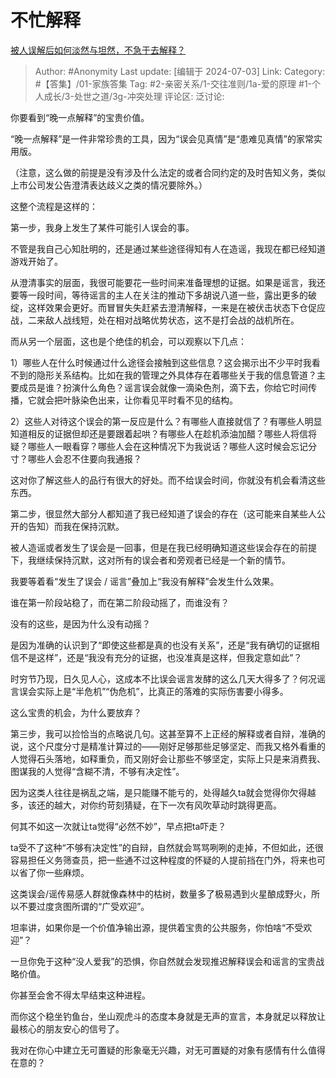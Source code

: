 # 不忙解释
[被人误解后如何淡然与坦然，不急于去解释？](https://www.zhihu.com/question/35851321/answer/3550136971)

> Author: #Anonymity
> Last update: [编辑于 2024-07-03]
> Link:
> Category: #【答集】/01-家族答集
> Tag: #2-亲密关系/1-交往准则/1a-爱的原理 #1-个人成长/3-处世之道/3g-冲突处理
> 评论区:
> 泛讨论:

你要看到“晚一点解释”的宝贵价值。

“晚一点解释”是一件非常珍贵的工具，因为“误会见真情”是“患难见真情”的家常实用版。

（注意，这么做的前提是没有涉及什么法定的或者合同约定的及时告知义务，类似上市公司发公告澄清表达歧义之类的情况要除外。）

这整个流程是这样的：

第一步，我身上发生了某件可能引人误会的事。

不管是我自己心知肚明的，还是通过某些途径得知有人在造谣，我现在都已经知道游戏开始了。

从澄清事实的层面，我很可能要花一些时间来准备理想的证据。如果是谣言，我还要等一段时间，等待谣言的主人在关注的推动下多胡说八道一些，露出更多的破绽，这样效果会更好。而冒冒失失赶紧去澄清解释，一来是在被伏击状态下仓促应战，二来敌人战线短，处在相对战略优势状态，这不是打会战的战机所在。

而从另一个层面，这也是个绝佳的机会，可以观察以下几点：

1）哪些人在什么时候通过什么途径会接触到这些信息？这会揭示出不少平时我看不到的隐形关系结构。比如在我的管理之外具体存在着哪些关于我的信息管道？主要成员是谁？扮演什么角色？谣言误会就像一滴染色剂，滴下去，你给它时间传播，它就会把叶脉染色出来，让你看见平时看不见的结构。

2）这些人对待这个误会的第一反应是什么？有哪些人直接就信了？有哪些人明显知道相反的证据但却还是要跟着起哄？有哪些人在趁机添油加醋？哪些人将信将疑？哪些人一眼看穿？哪些人会在这种情况下为我说话？哪些人这时候会忘记分寸？哪些人会忍不住要向我通报？

这对你了解这些人的品行有很大的好处。而不给误会时间，你就没有机会看清这些东西。

第二步，很显然大部分人都知道了我已经知道了误会的存在（这可能来自某些人公开的告知）而我在保持沉默。

被人造谣或者发生了误会是一回事，但是在我已经明确知道这些误会存在的前提下，我继续保持沉默，这对所有的误会者和旁观者已经是一个新的情节。

我要等着看“发生了误会 / 谣言”叠加上“我没有解释”会发生什么效果。

谁在第一阶段站稳了，而在第二阶段动摇了，而谁没有？

没有的这些，是因为什么没有动摇？

是因为准确的认识到了“即使这些都是真的也没有关系”，还是“我有确切的证据相信不是这样”，还是“我没有充分的证据，也没准真是这样，但我定意如此”？

时穷节乃现，日久见人心，这成本不比误会谣言发酵的这么几天大得多了？何况谣言误会实际上是“半危机”“伪危机”，比真正的落难的实际伤害要小得多。

这么宝贵的机会，为什么要放弃？

第三步，我可以捡恰当的点略说几句。这甚至算不上正经的解释或者自辩，准确的说，这个尺度分寸是精准计算过的——刚好足够那些足够坚定、而我又格外看重的人觉得石头落地，如释重负，而又刚好会让那些不够坚定，实际上只是来消费我、图谋我的人觉得“含糊不清，不够有决定性”。

因为这类人往往是祸乱之端，是只能赚不能亏的，处得越久ta就会觉得你欠得越多，该还的越大，对你约苛刻猜疑，在下一次有风吹草动时跳得更高。

何其不如这一次就让ta觉得“必然不妙”，早点把ta吓走？

ta受不了这种“不够有决定性”的自辩，自然就会骂骂咧咧的走掉，不但如此，还很容易担任义务筛查员，把一些通不过这种程度的怀疑的人提前挡在门外，将来也可以省了你一些麻烦。

这类误会/谣传易感人群就像森林中的枯树，数量多了极易遇到火星酿成野火，所以不要过度贪图所谓的“广受欢迎”。

坦率讲，如果你是一个价值净输出源，提供着宝贵的公共服务，你怕啥“不受欢迎”？

一旦你免于这种“没人爱我”的恐惧，你自然就会发现推迟解释误会和谣言的宝贵战略价值。

你甚至会舍不得太早结束这种进程。

而你这个稳坐钓鱼台，坐山观虎斗的态度本身就是无声的宣言，本身就足以释放让最核心的朋友安心的信号了。

我对在你心中建立无可置疑的形象毫无兴趣，对无可置疑的对象有感情有什么值得在意的？

